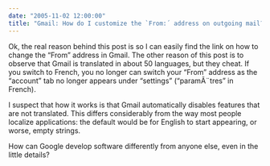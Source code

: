 ```yaml
---
date: "2005-11-02 12:00:00"
title: "Gmail: How do I customize the `From:´ address on outgoing mail?"
---
```




Ok, the real reason behind this post is so I can easily find the link on how to change the &ldquo;From&rdquo; address in Gmail. The other reason of this post is to observe that Gmail is translated in about 50 languages, but they cheat. If you switch to French, you no longer can switch your &ldquo;From&rdquo; address as the &ldquo;account&rdquo; tab no longer appears under &ldquo;settings&rdquo; (&ldquo;paramÃ¨tres&rdquo; in French).

I suspect that how it works is that Gmail automatically disables features that are not translated. This differs considerably from the way most people localize applications: the default would be for English to start appearing, or worse, empty strings.

How can Google develop software differently from anyone else, even in the little details?

